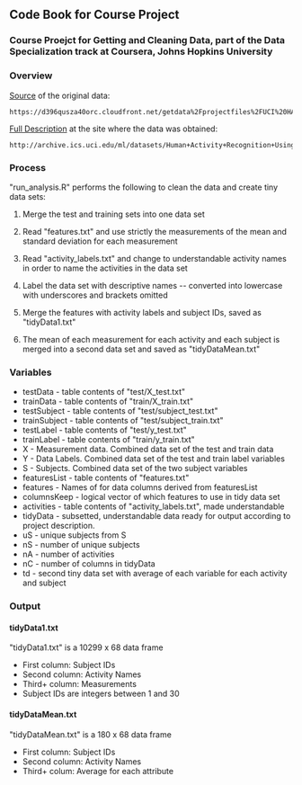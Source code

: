 ## Code Book for Course Project

### Course Proejct for Getting and Cleaning Data, part of the Data Specialization track at Coursera, Johns Hopkins University

### Overview

[Source](https://d396qusza40orc.cloudfront.net/getdata%2Fprojectfiles%2FUCI%20HAR%20Dataset.zip) of the original data:

	https://d396qusza40orc.cloudfront.net/getdata%2Fprojectfiles%2FUCI%20HAR%20Dataset.zip

[Full Description](http://archive.ics.uci.edu/ml/datasets/Human+Activity+Recognition+Using+Smartphones) at the site where the data was obtained:

	http://archive.ics.uci.edu/ml/datasets/Human+Activity+Recognition+Using+Smartphones
	
### Process

"run_analysis.R" performs the following to clean the data and create tiny data sets:

1. Merge the test and training sets into one data set

2. Read "features.txt" and use strictly the measurements of the mean and standard deviation for each measurement

3. Read "activity_labels.txt" and change to understandable activity names in order to name the activities in the data set

4. Label the data set with descriptive names -- converted into lowercase with underscores and brackets omitted

5. Merge the features with activity labels and subject IDs, saved as "tidyData1.txt"

6. The mean of each measurement for each activity and each subject is merged into a second data set and saved as "tidyDataMean.txt"

### Variables

- testData - table contents of "test/X_test.txt"
- trainData - table contents of "train/X_train.txt"
- testSubject - table contents of "test/subject_test.txt"
- trainSubject - table contents of "test/subject_train.txt"
- testLabel - table contents of "test/y_test.txt"
- trainLabel - table contents of "train/y_train.txt"
- X - Measurement data. Combined data set of the test and train data
- Y - Data Labels. Combined data set of the test and train label variables
- S - Subjects. Combined data set of the two subject variables
- featuresList - table contents of "features.txt"
- features - Names of for data columns derived from featuresList
- columnsKeep - logical vector of which features to use in tidy data set
- activities - table contents of "activity_labels.txt", made understandable
- tidyData - subsetted, understandable data ready for output according to project description.
- uS - unique subjects from S
- nS - number of unique subjects
- nA - number of activities
- nC - number of columns in tidyData
- td - second tiny data set with average of each variable for each activity and subject

### Output

#### tidyData1.txt

"tidyData1.txt" is a 10299 x 68 data frame

- First column: Subject IDs
- Second column: Activity Names
- Third+ column: Measurements
- Subject IDs are integers between 1 and 30

#### tidyDataMean.txt

"tidyDataMean.txt" is a 180 x 68 data frame

- First column: Subject IDs
- Second column: Activity Names
- Third+ colum: Average for each attribute